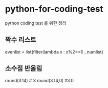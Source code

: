 # python-for-coding-test
python coding test 를 위한 정리

## 짝수 리스트
evenlist = list(filter(lambda x : x%2==0 , numlist)

## 소수점 반올림
round(3.14) # 3
round(3.14,0) #3.0
